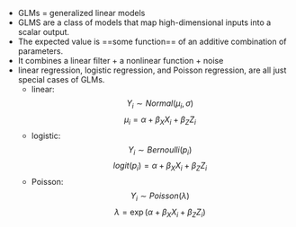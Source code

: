 
- GLMs = generalized linear models
- GLMS are a class of models that map high-dimensional inputs into a scalar output.
- The expected value is ==some function== of an additive combination of parameters.
- It combines a linear filter + a nonlinear function + noise
- linear regression, logistic regression, and Poisson regression, are all just special cases of GLMs.
	- linear: 
$$ Y_i \sim Normal (\mu_i, \sigma) $$$$ \mu_i = \alpha + \beta_X X_i + \beta_Z Z_i $$
	- logistic: 
$$ Y_i \sim Bernoulli (p_i) $$
$$ logit(p_i) = \alpha + \beta_X X_i + \beta_Z Z_i $$
	- Poisson:
	$$ Y_i \sim Poisson (\lambda) $$$$\lambda = \exp(\alpha + \beta_X X_i + \beta_Z Z_i)$$